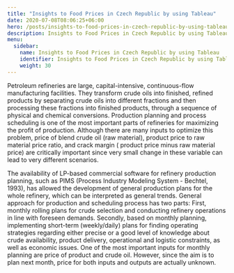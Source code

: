 ```yaml
---
title: "Insights to Food Prices in Czech Republic by using Tableau"
date: 2020-07-08T08:06:25+06:00
hero: /posts/insights-to-food-prices-in-czech-republic-by-using-tableau/tableau.jpg
description: Insights to Food Prices in Czech Republic by using Tableau
menu:
  sidebar:
    name: Insights to Food Prices in Czech Republic by using Tableau
    identifier: Insights to Food Prices in Czech Republic by using Tableau
    weight: 30
---
```

Petroleum refineries are large, capital-intensive, continuous-flow manufacturing facilities. 
They transform crude oils into finished, refined products by separating crude oils into different fractions and then processing these fractions into finished products, through a sequence of physical and chemical conversions. Production planning and process scheduling is one of the most important parts of refineries for maximizing the profit of production. 
Although there are many inputs to optimize this problem, price of blend crude oil (raw material), product price to raw material price ratio, and crack margin ( product price minus raw material price) are critically important since very small change in these variable can lead to very different scenarios.

The availability of LP-based commercial software for refinery production planning, such as PIMS (Process Industry Modeling System - Bechtel, 1993), has allowed the development of general production plans for the whole refinery, which can be interpreted as general trends. 
General approach for production and scheduling process has two parts: First, monthly rolling plans for crude selection and conducting refinery operations in line with foreseen demands. Secondly, based on monthly planning, implementing short-term (weekly/daily) plans for finding operating strategies regarding either precise or a good level of knowledge about crude availability, product delivery, operational and logistic constraints, as well as economic issues. One of the most important inputs for monthly planning are price of product and crude oil. However, since the aim is to plan next month, price for both inputs and outputs are actually unknown.

 <iframe seamless frameborder="0" src=""
 width = '650' height = '450' scrolling='yes' ><
 
 <iframe src="https://public.tableau.com/views/food-price/Story1?:showVizHome=no&:embed=true#3"
 width="655" height="955"></iframe>